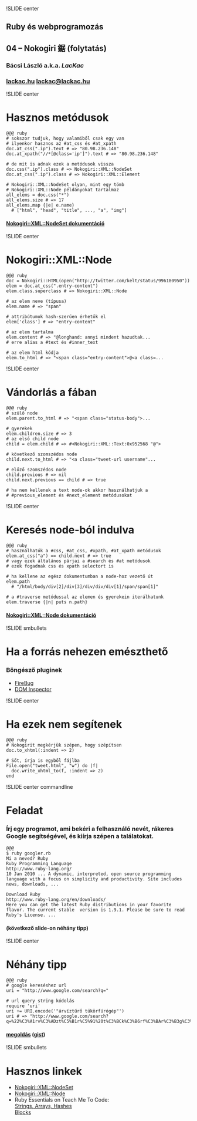 !SLIDE center
## Ruby és webprogramozás
## 04 – **Nokogiri 鋸** (folytatás)

### **Bácsi László a.k.a. *LacKac***
### [lackac.hu](http://lackac.hu) lackac@lackac.hu

!SLIDE center
# Hasznos metódusok

    @@@ ruby
    # sokszor tudjuk, hogy valamiből csak egy van
    # ilyenkor hasznos az #at_css és #at_xpath
    doc.at_css(".ip").text # => "80.98.236.148"
    doc.at_xpath("//*[@class='ip']").text # => "80.98.236.148"
    
    # de mit is adnak ezek a metódusok vissza
    doc.css(".ip").class # => Nokogiri::XML::NodeSet
    doc.at_css(".ip").class # => Nokogiri::XML::Element

    # Nokogiri::XML::NodeSet olyan, mint egy tömb
    # Nokogiri::XML::Node példányokat tartalmaz
    all_elems = doc.css("*")
    all_elems.size # => 17
    all_elems.map {|e| e.name}
      # ["html", "head", "title", ..., "a", "img"]

#### [Nokogiri::XML::NodeSet dokumentáció](http://nokogiri.org/Nokogiri/XML/NodeSet.html)

!SLIDE center
# Nokogiri::XML::Node

    @@@ ruby
    doc = Nokogiri::HTML(open("http://twitter.com/kelt/status/996180950"))
    elem = doc.at_css(".entry-content")
    elem.class.superclass # => Nokogiri::XML::Node

    # az elem neve (típusa)
    elem.name # => "span"

    # attribútumok hash-szerűen érhetők el
    elem['class'] # => "entry-content"

    # az elem tartalma
    elem.content # => "@longhand: annyi mindent hazudtak...
    # erre alias a #text és #inner_text

    # az elem html kódja
    elem.to_html # => "<span class="entry-content">@<a class=...

!SLIDE center
# Vándorlás a fában

    @@@ ruby
    # szülő node
    elem.parent.to_html # => "<span class="status-body">...

    # gyerekek
    elem.children.size # => 3
    # az első child node
    child = elem.child # => #<Nokogiri::XML::Text:0x952568 "@">

    # következő szomszédos node
    child.next.to_html # => "<a class="tweet-url username"...

    # előző szomszédos node
    child.previous # => nil
    child.next.previous == child # => true

    # ha nem kellenek a text node-ok akkor használhatjuk a
    # #previous_element és #next_element metódusokat

!SLIDE center
# Keresés node-ból indulva

    @@@ ruby
    # használhatók a #css, #at_css, #xpath, #at_xpath metódusok
    elem.at_css("a") == child.next # => true
    # vagy ezek általános párjai a #search és #at metódusok
    # ezek fogadnak css és xpath selectort is

    # ha kellene az egész dokumentumban a node-hoz vezető út
    elem.path
      # "/html/body/div[2]/div[3]/div/div/div[1]/span/span[1]"

    # a #traverse metódussal az elemen és gyerekein iterálhatunk
    elem.traverse {|n| puts n.path}

#### [Nokogiri::XML::Node dokumentáció](http://nokogiri.org/Nokogiri/XML/Node.html)

!SLIDE smbullets
# Ha a forrás nehezen emészthető

### Böngésző pluginek

* [FireBug](http://getfirebug.com/)
* [DOM Inspector](https://addons.mozilla.org/hu/firefox/addon/6622/)

!SLIDE center
# Ha ezek nem segítenek

    @@@ ruby
    # Nokogirit megkérjük szépen, hogy szépítsen
    doc.to_xhtml(:indent => 2)

    # Sőt, írja is egyből fájlba
    File.open("tweet.html", "w") do |f|
      doc.write_xhtml_to(f, :indent => 2)
    end

!SLIDE center commandline
# Feladat
### Írj egy programot, ami bekéri a felhasználó nevét, rákeres Google segítségével, és kiírja szépen a találatokat.

    @@@
    $ ruby googler.rb
    Mi a neved? Ruby
    Ruby Programming Language
    http://www.ruby-lang.org/
    10 Jan 2010 ... A dynamic, interpreted, open source programming language with a focus on simplicity and productivity. Site includes news, downloads, ...

    Download Ruby
    http://www.ruby-lang.org/en/downloads/
    Here you can get the latest Ruby distributions in your favorite flavor. The current stable  version is 1.9.1. Please be sure to read Ruby's License. ...

#### (következő slide-on néhány tipp)

!SLIDE center
# Néhány tipp

    @@@ ruby
    # google kereséshez url
    uri = "http://www.google.com/search?q="

    # url query string kódolás
    require 'uri'
    uri += URI.encode('"árvíztűrő tükörfúrógép"')
    uri # => "http://www.google.com/search?q=%22%C3%A1rv%C3%ADzt%C5%B1r%C5%91%20t%C3%BCk%C3%B6rf%C3%BAr%C3%B3g%C3%A9p%22"

#### [megoldás](/file/gyakorlat-04/googler.rb) ([gist](http://gist.github.com/334059))

!SLIDE smbullets
# Hasznos linkek

* [Nokogiri::XML::NodeSet](http://nokogiri.org/Nokogiri/XML/NodeSet.html)
* [Nokogiri::XML::Node](http://nokogiri.org/Nokogiri/XML/Node.html)
* Ruby Essentials on Teach Me To Code:
  <br/>[Strings, Arrays, Hashes](http://www.teachmetocenter.com/screencasts/35)
  <br/>[Blocks](http://www.teachmetocenter.com/screencasts/ruby-essentials-blocks)
